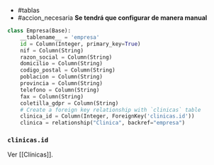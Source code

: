 - #tablas
- #accion_necesaria
**Se tendrá que configurar de manera manual**

```python
class Empresa(Base):
    __tablename__ = 'empresa'
    id = Column(Integer, primary_key=True)
    nif = Column(String)
    razon_social = Column(String)
    domicilio = Column(String)
    codigo_postal = Column(String)
    poblacion = Column(String)
    provincia = Column(String)
    telefono = Column(String)
    fax = Column(String)
    coletilla_gdpr = Column(String)
    # Create a foreign key relationship with `clinicas` table
    clinica_id = Column(Integer, ForeignKey('clinicas.id'))
    clinica = relationship("Clinica", backref="empresa")
```

### `clinicas.id`
Ver [[Clínicas]].